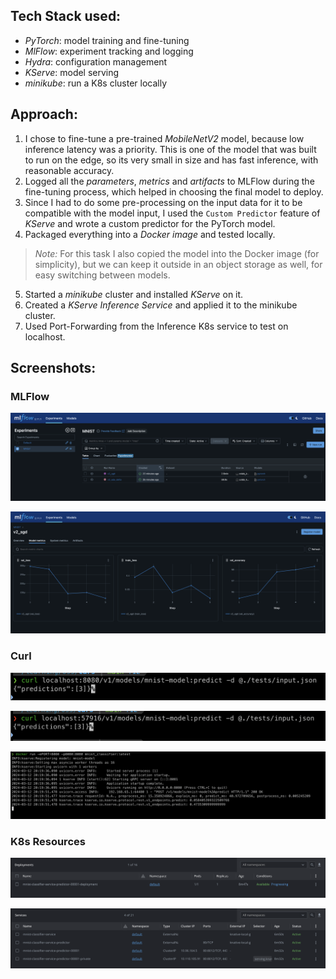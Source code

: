 ## Tech Stack used:
* *PyTorch*: model training and fine-tuning
* *MlFlow*: experiment tracking and logging
* *Hydra*: configuration management
* *KServe*: model serving
* *minikube*: run a K8s cluster locally

## Approach:
1. I chose to fine-tune a pre-trained *MobileNetV2* model, because low inference latency was a priority. This is one of the model that was built to run on the edge, so its very small in size and has fast inference, with reasonable accuracy.
2. Logged all the *parameters*, *metrics* and *artifacts* to MLFlow during the fine-tuning process, which helped in choosing the final model to deploy.
3. Since I had to do some pre-processing on the input data for it to be compatible with the model input, I used the `Custom Predictor` feature of *KServe* and wrote a custom predictor for the PyTorch model.
4. Packaged everything into a *Docker image* and tested locally.
> *Note:* For this task I also copied the model into the Docker image (for simplicity), but we can keep it outside in an object storage as well, for easy switching between models.
5. Started a *minikube* cluster and installed *KServe* on it.
6. Created a *KServe Inference Service* and applied it to the minikube cluster.
7. Used Port-Forwarding from the Inference K8s service to test on localhost.

## Screenshots:

### MLFlow

![MlFlow Experiments](docs/mlflow1.png)

![MlFlow Metrics](docs/mlflow2.png)

### Curl

![Curl Local](docs/curl_local.png)

![Curl K8s](docs/curl_k8s.png)

![Docker Run](docs/docker_run.png)

### K8s Resources

![K8s Deployment](docs/k8s_deployment.png)

![K8s Service](docs/k8s_service.png)
